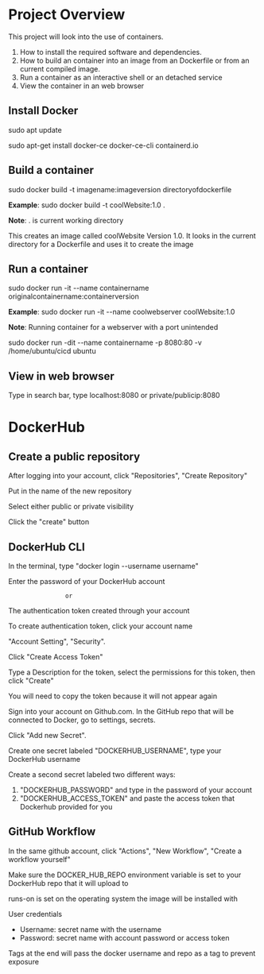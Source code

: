 # Project Overview

This project will look into the use of containers. 
1. How to install the required software and dependencies.
2. How to build an container into an image from an Dockerfile or from an current compiled image.
3. Run a container as an interactive shell or an detached service
4. View the container in an web browser

## Install Docker

sudo apt update

sudo apt-get install docker-ce docker-ce-cli containerd.<span></span>io

## Build a container
sudo docker build -t imagename:imageversion directoryofdockerfile

**Example**:
sudo docker build -t coolWebsite:1.0 .

**Note**: . is current working directory

This creates an image called coolWebsite Version 1.0.
It looks in the current directory for a Dockerfile and uses it to create the image


## Run a container
sudo docker run -it --name containername originalcontainername:containerversion

**Example**:
sudo docker run -it --name coolwebserver coolWebsite:1.0

**Note**: Running container for a webserver with a port unintended

sudo docker run -dit --name containername -p 8080:80 -v /home/ubuntu/cicd ubuntu

## View in web browser

Type in search bar, type localhost:8080 or private/publicip:8080

# DockerHub

## Create a public repository

After logging into your account, click "Repositories", "Create Repository"

Put in the name of the new repository

Select either public or private visibility

Click the "create" button

## DockerHub CLI

In the terminal, type "docker login --username username"

Enter the password of your DockerHub account

                    or

The authentication token created through your account

To create authentication token, click your account name

"Account Setting", "Security".

Click "Create Access Token"

Type a Description for the token, select the permissions for this token, then click "Create"

You will need to copy the token because it will not appear again

Sign into your account on Github.com. In the GitHub repo that will be connected to Docker, go to settings, secrets.

Click "Add new Secret".

Create one secret labeled "DOCKERHUB_USERNAME", type your DockerHub username

Create a second secret labeled two different ways:
1. "DOCKERHUB_PASSWORD" and type in the password of your account
2. "DOCKERHUB_ACCESS_TOKEN" and paste the access token that Dockerhub provided for you

## GitHub Workflow

In the same github account, click "Actions", "New Workflow", "Create a workflow yourself"

Make sure the DOCKER_HUB_REPO environment variable is set to your DockerHub repo that it will upload to

runs-on is set on the operating system the image will be installed with

User credentials
- Username: secret name with the username
- Password: secret name with account password or access token

Tags at the end will pass the docker username and repo as a tag to prevent exposure